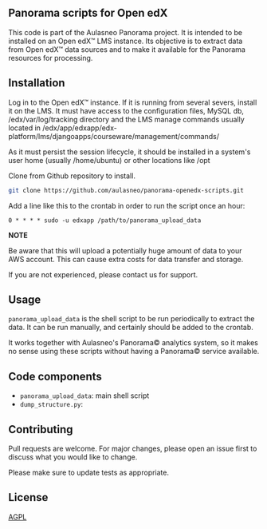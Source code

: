 ## Panorama scripts for Open edX

This code is part of the Aulasneo Panorama project. It is intended to be
installed on an Open edX™ LMS instance. Its objective is to extract data from
Open edX™ data sources and to make it available for the Panorama resources for processing.

## Installation

Log in to the Open edX™ instance. If it is running from several severs, install it on the LMS.
It must have access to the configuration files, MySQL db, /edx/var/log/tracking directory
and the LMS manage commands usually located in /edx/app/edxapp/edx-platform/lms/djangoapps/courseware/management/commands/

As it must persist the session lifecycle, it should be installed in a system's user home (usually /home/ubuntu)
or other locations like /opt

Clone from Github repository to install.

```bash
git clone https://github.com/aulasneo/panorama-openedx-scripts.git
```
Add a line like this to the crontab in order to run the script once an hour:
```
0 * * * * sudo -u edxapp /path/to/panorama_upload_data
```

**NOTE**

Be aware that this will upload a potentially huge amount of data to your AWS account.
This can cause extra costs for data transfer and storage.

If you are not experienced, please contact us for support.

## Usage

`panorama_upload_data` is the shell script to be run periodically to extract the data.
It can be run manually, and certainly should be added to the crontab.

It works together with Aulasneo's Panorama© analytics system, so it makes no sense
using these scripts without having a Panorama© service available.

## Code components

- `panorama_upload_data`: main shell script
- `dump_structure.py`: 


## Contributing

Pull requests are welcome. For major changes, please open an issue first to discuss what you would like to change.

Please make sure to update tests as appropriate.

## License

[AGPL](https://www.gnu.org/licenses/agpl-3.0.html)